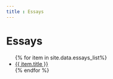 ```yaml
---
title : Essays
---
```

# Essays

<ul>
   {% for item in site.data.essays_list%}
      <li><a href="{{ item.url }}">{{ item.title }}</a></li>
   {% endfor %}
</ul>

